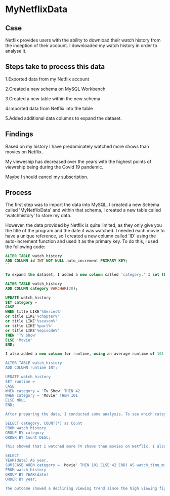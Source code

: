 # MyNetflixData

## Case
Netflix provides users with the ability to download their watch history from the inception of their account. I downloaded my watch history in order to analyse it.

## Steps take to process this data
1.Exported data from my Netflix account

2.Created a new schema on MySQL Workbench

3.Created a new table within the new schema

4.Imported data from Netflix into the table

5.Added additional data columns to expand the dataset. 

## Findings
Based on my history I have predominately watched more shows than movies on Netflix. 

My vieweship has decreased over the years with the highest points of viewrship being during the Covid 19 pandemic. 

Maybe I should cancel my subscription.

## Process

The first step was to import the data into MySQL. I created a new Schema called 'MyNetflixData' and within that schema, I created a new table called 'watchhistory' to store my data.

However, the data provided by Netflix is quite limited, as they only give you the title of the program and the date it was watched. I needed each movie to have a unique reference, so I created a new column called 'ID' using the auto-increment function and used it as the primary key. To do this, I used the following code:

```sql
ALTER TABLE watch_history
ADD COLUMN id INT NOT NULL auto_increment PRIMARY KEY;
``

To expand the dataset, I added a new column called 'category.' I set the parameters for this column to classify titles containing 'series,' 'chapter,' 'season,' 'part,' or 'episode' as TV shows, and everything else as a movie. To create a new column and populate it, I used the following codes:

ALTER TABLE watch_history
ADD COLUMN category VARCHAR(20);

UPDATE watch_history
SET category =
CASE
WHEN title LIKE'%Series%'
or title LIKE'%chapter%'
or title LIKE'%season%'
or title LIKE'%part%'
or title LIKE'%episode%'
THEN 'TV Show'
ELSE 'Movie'
END;

I also added a new column for runtime, using an average runtime of 101 minutes for movies and 42 minutes for TV shows, as I didn't have an exact runtime for each program. I used the following code to create and populate the column:

ALTER TABLE watch_history
ADD COLUMN runtime INT;

UPDATE watch_history
SET runtime =
CASE
WHEN category = 'Tv Show' THEN 42
WHEN category = 'Movie' THEN 101
ELSE NULL
END;

After preparing the data, I conducted some analysis. To see which category I watched the most, I used the following code:

SELECT category, COUNT(*) as Count
FROM watch_history
GROUP BY category
ORDER BY Count DESC;

This showed that I watched more TV shows than movies on Netflix. I also wanted to see if my viewing trend had decreased over time. To do this, I used the following code:

SELECT
YEAR(date) AS year,
SUM(CASE WHEN category = 'Movie' THEN 101 ELSE 42 END) AS watch_time_minutes
FROM watch_history
GROUP BY YEAR(date)
ORDER BY year;

The outcome showed a declining viewing trend since the high viewing figures of 2020 and 2021. Perhaps it's time to cancel my subscription.

